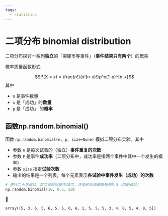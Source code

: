 ```yaml
---
tags:
  - statistics
---
```


# 二项分布 binomial distribution
二项分布探讨一系列**独立**的「掷硬币等事件」（**事件结果只有两个**）的概率

概率质量函数形式

$$P(X = x) = \frac{n!}{x!(n-x)!}p^x(1-p)^{n-x}$$
其中
* `n` 是事件数量
* `x` 是「成功」的**数量**
* `p` 是「成功」 的**概率**

## 函数np.random.binomial()
函数 `np.random.binomial(n, p, size=None)` 模拟二项分布实验。其中
* 参数 `n` 是每次试验的（独立）**事件重复的次数**
* 参数 `P` 是事件**成功率**（二项分布中，成功率是指两个事件中其中一个发生的概率）
* 参数 `size` 指定**试验次数**
* 输出的结果是一个列表，每个元素表示**各试验中事件发生（成功）的次数**

```python
# 进行二十次试验，每次试验抛硬币10次，正面和反面概率都是0.5（均衡试验）
np.random.binomial(10, 0.5, 20)
```

:hammer:

```shell
array([5, 3, 6, 5, 6, 5, 5, 6, 6, 1, 5, 5, 5, 3, 4, 8, 5, 4, 9, 5])
```

